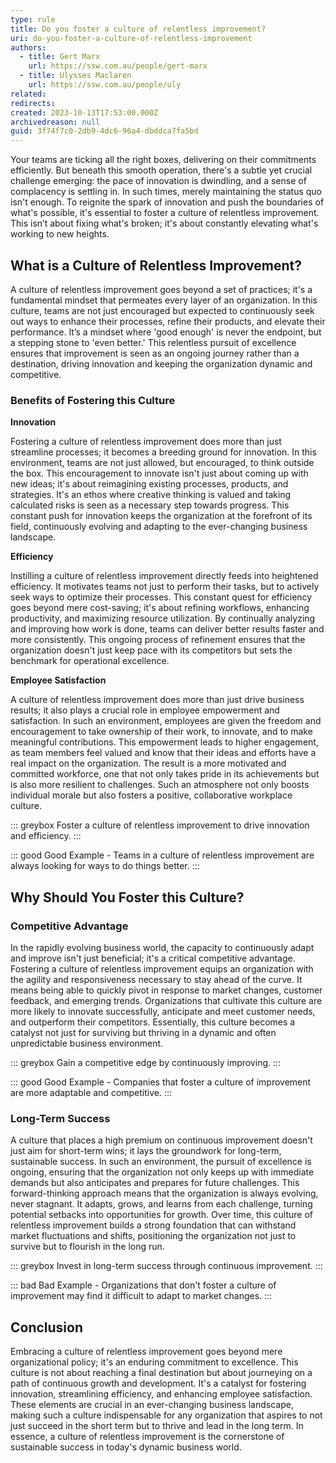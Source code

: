 ```yaml
---
type: rule
title: Do you foster a culture of relentless improvement?
uri: do-you-foster-a-culture-of-relentless-improvement
authors:
  - title: Gert Marx
    url: https://ssw.com.au/people/gert-marx
  - title: Ulysses Maclaren
    url: https://ssw.com.au/people/uly
related:
redirects:
created: 2023-10-13T17:53:00.000Z
archivedreason: null
guid: 3f74f7c0-2db9-4dc6-96a4-dbddca7fa5bd
---
```

Your teams are ticking all the right boxes, delivering on their commitments efficiently. But beneath this smooth operation, there's a subtle yet crucial challenge emerging: the pace of innovation is dwindling, and a sense of complacency is settling in. In such times, merely maintaining the status quo isn't enough. To reignite the spark of innovation and push the boundaries of what's possible, it's essential to foster a culture of relentless improvement. This isn’t about fixing what's broken; it's about constantly elevating what's working to new heights.

<!--endintro-->

## What is a Culture of Relentless Improvement?

A culture of relentless improvement goes beyond a set of practices; it's a fundamental mindset that permeates every layer of an organization. In this culture, teams are not just encouraged but expected to continuously seek out ways to enhance their processes, refine their products, and elevate their performance. It’s a mindset where 'good enough' is never the endpoint, but a stepping stone to 'even better.' This relentless pursuit of excellence ensures that improvement is seen as an ongoing journey rather than a destination, driving innovation and keeping the organization dynamic and competitive.

### Benefits of Fostering this Culture

**Innovation**

Fostering a culture of relentless improvement does more than just streamline processes; it becomes a breeding ground for innovation. In this environment, teams are not just allowed, but encouraged, to think outside the box. This encouragement to innovate isn't just about coming up with new ideas; it's about reimagining existing processes, products, and strategies. It's an ethos where creative thinking is valued and taking calculated risks is seen as a necessary step towards progress. This constant push for innovation keeps the organization at the forefront of its field, continuously evolving and adapting to the ever-changing business landscape.

**Efficiency**

Instilling a culture of relentless improvement directly feeds into heightened efficiency. It motivates teams not just to perform their tasks, but to actively seek ways to optimize their processes. This constant quest for efficiency goes beyond mere cost-saving; it's about refining workflows, enhancing productivity, and maximizing resource utilization. By continually analyzing and improving how work is done, teams can deliver better results faster and more consistently. This ongoing process of refinement ensures that the organization doesn't just keep pace with its competitors but sets the benchmark for operational excellence.

**Employee Satisfaction**

A culture of relentless improvement does more than just drive business results; it also plays a crucial role in employee empowerment and satisfaction. In such an environment, employees are given the freedom and encouragement to take ownership of their work, to innovate, and to make meaningful contributions. This empowerment leads to higher engagement, as team members feel valued and know that their ideas and efforts have a real impact on the organization. The result is a more motivated and committed workforce, one that not only takes pride in its achievements but is also more resilient to challenges. Such an atmosphere not only boosts individual morale but also fosters a positive, collaborative workplace culture.

::: greybox
Foster a culture of relentless improvement to drive innovation and efficiency.
:::

::: good
Good Example - Teams in a culture of relentless improvement are always looking for ways to do things better.
:::

## Why Should You Foster this Culture?

### Competitive Advantage

In the rapidly evolving business world, the capacity to continuously adapt and improve isn't just beneficial; it's a critical competitive advantage. Fostering a culture of relentless improvement equips an organization with the agility and responsiveness necessary to stay ahead of the curve. It means being able to quickly pivot in response to market changes, customer feedback, and emerging trends. Organizations that cultivate this culture are more likely to innovate successfully, anticipate and meet customer needs, and outperform their competitors. Essentially, this culture becomes a catalyst not just for surviving but thriving in a dynamic and often unpredictable business environment.

::: greybox
Gain a competitive edge by continuously improving.
:::

::: good
Good Example - Companies that foster a culture of improvement are more adaptable and competitive.
:::

### Long-Term Success

A culture that places a high premium on continuous improvement doesn't just aim for short-term wins; it lays the groundwork for long-term, sustainable success. In such an environment, the pursuit of excellence is ongoing, ensuring that the organization not only keeps up with immediate demands but also anticipates and prepares for future challenges. This forward-thinking approach means that the organization is always evolving, never stagnant. It adapts, grows, and learns from each challenge, turning potential setbacks into opportunities for growth. Over time, this culture of relentless improvement builds a strong foundation that can withstand market fluctuations and shifts, positioning the organization not just to survive but to flourish in the long run.

::: greybox
Invest in long-term success through continuous improvement.
:::

::: bad
Bad Example - Organizations that don't foster a culture of improvement may find it difficult to adapt to market changes.
:::

## Conclusion

Embracing a culture of relentless improvement goes beyond mere organizational policy; it's an enduring commitment to excellence. This culture is not about reaching a final destination but about journeying on a path of continuous growth and development. It's a catalyst for fostering innovation, streamlining efficiency, and enhancing employee satisfaction. These elements are crucial in an ever-changing business landscape, making such a culture indispensable for any organization that aspires to not just succeed in the short term but to thrive and lead in the long term. In essence, a culture of relentless improvement is the cornerstone of sustainable success in today's dynamic business world.
